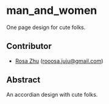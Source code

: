 # man_and_women
One page design for cute folks.

## Contributor
* [Rosa Zhu](https://github.com/rooosaJUJU) (rooosa.juju@gmail.com)

## Abstract
An accordian design with cute folks.
